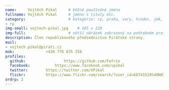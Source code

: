 ```yaml
---
name:     Vojtěch Pikal  	# běžně používáné jméno
fullname: Vojtěch Pikal  	# jméno s tituly etc.
category:                 	# kategorie: rp, praha, vary, hradec, jmk, senat
- rp
img-small: vojtech-pikal.jpg    # 165 x 220
img-full:                 	# větší obrázek zobrazený na podrobném profilu
description: Člen republikového předsednictva Pirátské strany.             	# kratký popis, max 160 znaků
mail:
- vojtech.pikal@pirati.cz
mob:			  +420 776 635 258
profiles:
  github:                 https://github.com/Fafrin
  facebook: 		  https://www.facebook.com/vpikal
  twitter: 		  https://twitter.com/VPikal
  flickr:		  https://www.flickr.com/search/?user_id=68741528%40N03&sort=date-taken-desc&view_all=1&text=vojt%C4%9Bch%20pikal
ordrp: 2
---
```

